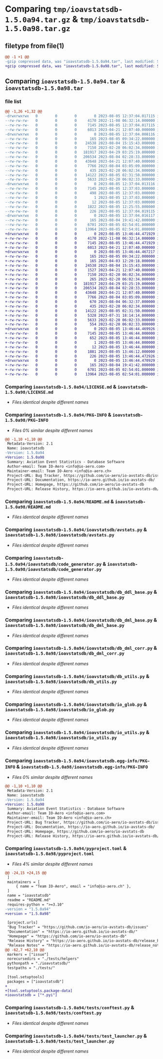 # Comparing `tmp/ioavstatsdb-1.5.0a94.tar.gz` & `tmp/ioavstatsdb-1.5.0a98.tar.gz`

## filetype from file(1)

```diff
@@ -1 +1 @@
-gzip compressed data, was "ioavstatsdb-1.5.0a94.tar", last modified: Sat Aug  5 12:37:04 2023, max compression
+gzip compressed data, was "ioavstatsdb-1.5.0a98.tar", last modified: Sat Aug  5 13:46:44 2023, max compression
```

## Comparing `ioavstatsdb-1.5.0a94.tar` & `ioavstatsdb-1.5.0a98.tar`

### file list

```diff
@@ -1,26 +1,32 @@
-drwxrwxrwx   0        0        0        0 2023-08-05 12:37:04.017115 ioavstatsdb-1.5.0a94/
--rw-rw-rw-   0        0        0     4170 2022-11-08 06:32:14.000000 ioavstatsdb-1.5.0a94/LICENSE.md
--rw-rw-rw-   0        0        0     7145 2023-08-05 12:37:04.017115 ioavstatsdb-1.5.0a94/PKG-INFO
--rw-rw-rw-   0        0        0     6013 2023-04-21 12:07:40.000000 ioavstatsdb-1.5.0a94/README.md
-drwxrwxrwx   0        0        0        0 2023-08-05 12:37:04.008116 ioavstatsdb-1.5.0a94/ioavstatsdb/
--rw-rw-rw-   0        0        0      165 2023-08-05 09:34:22.000000 ioavstatsdb-1.5.0a94/ioavstatsdb/__init__.py
--rw-rw-rw-   0        0        0    24538 2023-08-04 15:15:43.000000 ioavstatsdb-1.5.0a94/ioavstatsdb/avstats.py
--rw-rw-rw-   0        0        0     7150 2023-02-20 06:02:34.000000 ioavstatsdb-1.5.0a94/ioavstatsdb/code_generator.py
--rw-rw-rw-   0        0        0   181917 2023-04-29 03:25:19.000000 ioavstatsdb-1.5.0a94/ioavstatsdb/db_ddl_base.py
--rw-rw-rw-   0        0        0   206534 2023-08-04 02:28:33.000000 ioavstatsdb-1.5.0a94/ioavstatsdb/db_dml_base.py
--rw-rw-rw-   0        0        0    43648 2023-04-21 12:07:40.000000 ioavstatsdb-1.5.0a94/ioavstatsdb/db_dml_corr.py
--rw-rw-rw-   0        0        0     7766 2023-08-04 03:05:09.000000 ioavstatsdb-1.5.0a94/ioavstatsdb/db_utils.py
--rw-rw-rw-   0        0        0      435 2023-02-20 06:02:34.000000 ioavstatsdb-1.5.0a94/ioavstatsdb/io_config.py
--rw-rw-rw-   0        0        0    14122 2023-08-05 02:31:50.000000 ioavstatsdb-1.5.0a94/ioavstatsdb/io_glob.py
--rw-rw-rw-   0        0        0     5633 2023-02-20 06:02:33.000000 ioavstatsdb-1.5.0a94/ioavstatsdb/io_utils.py
-drwxrwxrwx   0        0        0        0 2023-08-05 12:37:04.013116 ioavstatsdb-1.5.0a94/ioavstatsdb.egg-info/
--rw-rw-rw-   0        0        0     7145 2023-08-05 12:37:03.000000 ioavstatsdb-1.5.0a94/ioavstatsdb.egg-info/PKG-INFO
--rw-rw-rw-   0        0        0      498 2023-08-05 12:37:03.000000 ioavstatsdb-1.5.0a94/ioavstatsdb.egg-info/SOURCES.txt
--rw-rw-rw-   0        0        0        1 2023-08-05 12:37:03.000000 ioavstatsdb-1.5.0a94/ioavstatsdb.egg-info/dependency_links.txt
--rw-rw-rw-   0        0        0       12 2023-08-05 12:37:03.000000 ioavstatsdb-1.5.0a94/ioavstatsdb.egg-info/top_level.txt
--rw-rw-rw-   0        0        0     1822 2023-08-05 12:25:55.000000 ioavstatsdb-1.5.0a94/pyproject.toml
--rw-rw-rw-   0        0        0      226 2023-08-05 12:37:04.019115 ioavstatsdb-1.5.0a94/setup.cfg
-drwxrwxrwx   0        0        0        0 2023-08-05 12:37:04.016117 ioavstatsdb-1.5.0a94/tests/
--rw-rw-rw-   0        0        0      165 2023-08-04 19:41:42.000000 ioavstatsdb-1.5.0a94/tests/__init__.py
--rw-rw-rw-   0        0        0     6701 2023-08-05 02:54:01.000000 ioavstatsdb-1.5.0a94/tests/conftest.py
--rw-rw-rw-   0        0        0    13964 2023-08-05 02:54:01.000000 ioavstatsdb-1.5.0a94/tests/test_launcher.py
+drwxrwxrwx   0        0        0        0 2023-08-05 13:46:44.471929 ioavstatsdb-1.5.0a98/
+-rw-rw-rw-   0        0        0     4170 2022-11-08 06:32:14.000000 ioavstatsdb-1.5.0a98/LICENSE.md
+-rw-rw-rw-   0        0        0     7145 2023-08-05 13:46:44.471929 ioavstatsdb-1.5.0a98/PKG-INFO
+-rw-rw-rw-   0        0        0     6013 2023-04-21 12:07:40.000000 ioavstatsdb-1.5.0a98/README.md
+drwxrwxrwx   0        0        0        0 2023-08-05 13:46:44.467217 ioavstatsdb-1.5.0a98/ioavstatsdb/
+-rw-rw-rw-   0        0        0      165 2023-08-05 09:34:22.000000 ioavstatsdb-1.5.0a98/ioavstatsdb/__init__.py
+-rw-rw-rw-   0        0        0      165 2023-04-03 12:20:18.000000 ioavstatsdb-1.5.0a98/ioavstatsdb/__init__.pyi
+-rw-rw-rw-   0        0        0    24538 2023-08-04 15:15:43.000000 ioavstatsdb-1.5.0a98/ioavstatsdb/avstats.py
+-rw-rw-rw-   0        0        0     1527 2023-04-21 12:07:40.000000 ioavstatsdb-1.5.0a98/ioavstatsdb/avstats.pyi
+-rw-rw-rw-   0        0        0     7150 2023-02-20 06:02:34.000000 ioavstatsdb-1.5.0a98/ioavstatsdb/code_generator.py
+-rw-rw-rw-   0        0        0      265 2023-02-20 06:02:34.000000 ioavstatsdb-1.5.0a98/ioavstatsdb/code_generator.pyi
+-rw-rw-rw-   0        0        0   181917 2023-04-29 03:25:19.000000 ioavstatsdb-1.5.0a98/ioavstatsdb/db_ddl_base.py
+-rw-rw-rw-   0        0        0   206534 2023-08-04 02:28:33.000000 ioavstatsdb-1.5.0a98/ioavstatsdb/db_dml_base.py
+-rw-rw-rw-   0        0        0    43648 2023-04-21 12:07:40.000000 ioavstatsdb-1.5.0a98/ioavstatsdb/db_dml_corr.py
+-rw-rw-rw-   0        0        0     7766 2023-08-04 03:05:09.000000 ioavstatsdb-1.5.0a98/ioavstatsdb/db_utils.py
+-rw-rw-rw-   0        0        0      670 2023-08-04 06:32:37.000000 ioavstatsdb-1.5.0a98/ioavstatsdb/db_utils.pyi
+-rw-rw-rw-   0        0        0      435 2023-02-20 06:02:34.000000 ioavstatsdb-1.5.0a98/ioavstatsdb/io_config.py
+-rw-rw-rw-   0        0        0    14122 2023-08-05 02:31:50.000000 ioavstatsdb-1.5.0a98/ioavstatsdb/io_glob.py
+-rw-rw-rw-   0        0        0     5328 2023-07-31 18:14:14.000000 ioavstatsdb-1.5.0a98/ioavstatsdb/io_glob.pyi
+-rw-rw-rw-   0        0        0     5633 2023-02-20 06:02:33.000000 ioavstatsdb-1.5.0a98/ioavstatsdb/io_utils.py
+-rw-rw-rw-   0        0        0      554 2023-02-20 06:02:33.000000 ioavstatsdb-1.5.0a98/ioavstatsdb/io_utils.pyi
+drwxrwxrwx   0        0        0        0 2023-08-05 13:46:44.469926 ioavstatsdb-1.5.0a98/ioavstatsdb.egg-info/
+-rw-rw-rw-   0        0        0     7145 2023-08-05 13:46:44.000000 ioavstatsdb-1.5.0a98/ioavstatsdb.egg-info/PKG-INFO
+-rw-rw-rw-   0        0        0      652 2023-08-05 13:46:44.000000 ioavstatsdb-1.5.0a98/ioavstatsdb.egg-info/SOURCES.txt
+-rw-rw-rw-   0        0        0        1 2023-08-05 13:46:44.000000 ioavstatsdb-1.5.0a98/ioavstatsdb.egg-info/dependency_links.txt
+-rw-rw-rw-   0        0        0       12 2023-08-05 13:46:44.000000 ioavstatsdb-1.5.0a98/ioavstatsdb.egg-info/top_level.txt
+-rw-rw-rw-   0        0        0     1881 2023-08-05 13:46:12.000000 ioavstatsdb-1.5.0a98/pyproject.toml
+-rw-rw-rw-   0        0        0      226 2023-08-05 13:46:44.472926 ioavstatsdb-1.5.0a98/setup.cfg
+drwxrwxrwx   0        0        0        0 2023-08-05 13:46:44.470929 ioavstatsdb-1.5.0a98/tests/
+-rw-rw-rw-   0        0        0      165 2023-08-04 19:41:42.000000 ioavstatsdb-1.5.0a98/tests/__init__.py
+-rw-rw-rw-   0        0        0     6701 2023-08-05 02:54:01.000000 ioavstatsdb-1.5.0a98/tests/conftest.py
+-rw-rw-rw-   0        0        0    13964 2023-08-05 02:54:01.000000 ioavstatsdb-1.5.0a98/tests/test_launcher.py
```

### Comparing `ioavstatsdb-1.5.0a94/LICENSE.md` & `ioavstatsdb-1.5.0a98/LICENSE.md`

 * *Files identical despite different names*

### Comparing `ioavstatsdb-1.5.0a94/PKG-INFO` & `ioavstatsdb-1.5.0a98/PKG-INFO`

 * *Files 0% similar despite different names*

```diff
@@ -1,10 +1,10 @@
 Metadata-Version: 2.1
 Name: ioavstatsdb
-Version: 1.5.0a94
+Version: 1.5.0a98
 Summary: Aviation Event Statistics - Database Software
 Author-email: Team IO-Aero <info@io-aero.com>
 Maintainer-email: Team IO-Aero <info@io-aero.ch>
 Project-URL: Bug Tracker, https://github.com/io-aero/io-avstats-db/issues
 Project-URL: Documentation, https://io-aero.github.io/io-avstats-db/
 Project-URL: Homepage, https://github.com/io-aero/io-avstats-db
 Project-URL: Release History, https://io-aero.github.io/io-avstats-db/release_history/
```

### Comparing `ioavstatsdb-1.5.0a94/README.md` & `ioavstatsdb-1.5.0a98/README.md`

 * *Files identical despite different names*

### Comparing `ioavstatsdb-1.5.0a94/ioavstatsdb/avstats.py` & `ioavstatsdb-1.5.0a98/ioavstatsdb/avstats.py`

 * *Files identical despite different names*

### Comparing `ioavstatsdb-1.5.0a94/ioavstatsdb/code_generator.py` & `ioavstatsdb-1.5.0a98/ioavstatsdb/code_generator.py`

 * *Files identical despite different names*

### Comparing `ioavstatsdb-1.5.0a94/ioavstatsdb/db_ddl_base.py` & `ioavstatsdb-1.5.0a98/ioavstatsdb/db_ddl_base.py`

 * *Files identical despite different names*

### Comparing `ioavstatsdb-1.5.0a94/ioavstatsdb/db_dml_base.py` & `ioavstatsdb-1.5.0a98/ioavstatsdb/db_dml_base.py`

 * *Files identical despite different names*

### Comparing `ioavstatsdb-1.5.0a94/ioavstatsdb/db_dml_corr.py` & `ioavstatsdb-1.5.0a98/ioavstatsdb/db_dml_corr.py`

 * *Files identical despite different names*

### Comparing `ioavstatsdb-1.5.0a94/ioavstatsdb/db_utils.py` & `ioavstatsdb-1.5.0a98/ioavstatsdb/db_utils.py`

 * *Files identical despite different names*

### Comparing `ioavstatsdb-1.5.0a94/ioavstatsdb/io_glob.py` & `ioavstatsdb-1.5.0a98/ioavstatsdb/io_glob.py`

 * *Files identical despite different names*

### Comparing `ioavstatsdb-1.5.0a94/ioavstatsdb/io_utils.py` & `ioavstatsdb-1.5.0a98/ioavstatsdb/io_utils.py`

 * *Files identical despite different names*

### Comparing `ioavstatsdb-1.5.0a94/ioavstatsdb.egg-info/PKG-INFO` & `ioavstatsdb-1.5.0a98/ioavstatsdb.egg-info/PKG-INFO`

 * *Files 0% similar despite different names*

```diff
@@ -1,10 +1,10 @@
 Metadata-Version: 2.1
 Name: ioavstatsdb
-Version: 1.5.0a94
+Version: 1.5.0a98
 Summary: Aviation Event Statistics - Database Software
 Author-email: Team IO-Aero <info@io-aero.com>
 Maintainer-email: Team IO-Aero <info@io-aero.ch>
 Project-URL: Bug Tracker, https://github.com/io-aero/io-avstats-db/issues
 Project-URL: Documentation, https://io-aero.github.io/io-avstats-db/
 Project-URL: Homepage, https://github.com/io-aero/io-avstats-db
 Project-URL: Release History, https://io-aero.github.io/io-avstats-db/release_history/
```

### Comparing `ioavstatsdb-1.5.0a94/pyproject.toml` & `ioavstatsdb-1.5.0a98/pyproject.toml`

 * *Files 4% similar despite different names*

```diff
@@ -24,15 +24,15 @@
 ]
 maintainers = [
     { name = "Team IO-Aero", email = "info@io-aero.ch" },
 ]
 name = "ioavstatsdb"
 readme = "README.md"
 requires-python = ">=3.10"
-version = "1.5.0a94"
+version = "1.5.0a98"
 
 [project.urls]
 "Bug Tracker" = "https://github.com/io-aero/io-avstats-db/issues"
 "Documentation" = "https://io-aero.github.io/io-avstats-db/"
 "Homepage" = "https://github.com/io-aero/io-avstats-db"
 "Release History" = "https://io-aero.github.io/io-avstats-db/release_history/"
 "Release Notes" = "https://io-aero.github.io/io-avstats-db/release_notes/"
@@ -62,7 +62,10 @@
 markers = ["issue"]
 norecursedirs = "./tests/helpers"
 pythonpath = "./ioavstatsdb/"
 testpaths = "./tests/"
 
 [tool.setuptools]
 packages = ["ioavstatsdb"]
+
+[tool.setuptools.package-data]
+ioavstatsdb = ["*.pyi"]
```

### Comparing `ioavstatsdb-1.5.0a94/tests/conftest.py` & `ioavstatsdb-1.5.0a98/tests/conftest.py`

 * *Files identical despite different names*

### Comparing `ioavstatsdb-1.5.0a94/tests/test_launcher.py` & `ioavstatsdb-1.5.0a98/tests/test_launcher.py`

 * *Files identical despite different names*

